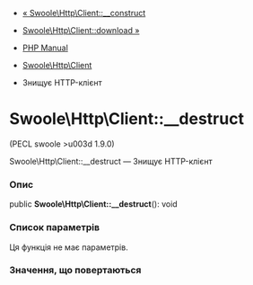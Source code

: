 - [«
Swoole\Http\Client::\_\_construct](swoole-http-client.construct.md)
- [Swoole\Http\Client::download »](swoole-http-client.download.md)

- [PHP Manual](index.md)
- [Swoole\Http\Client](class.swoole-http-client.md)
- Знищує HTTP-клієнт

# Swoole\Http\Client::\_\_destruct

(PECL swoole \>u003d 1.9.0)

Swoole\Http\Client::\_\_destruct — Знищує HTTP-клієнт

### Опис

public **Swoole\Http\Client::\_\_destruct**(): void

### Список параметрів

Ця функція не має параметрів.

### Значення, що повертаються
